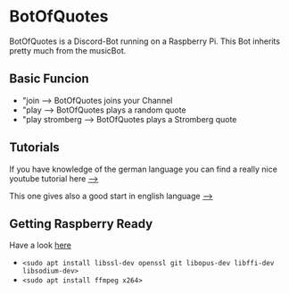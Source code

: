 # BotOfQuotes

BotOfQuotes is a Discord-Bot running on a Raspberry Pi. This Bot inherits pretty much from the musicBot.

## Basic Funcion
* "join --> BotOfQuotes joins your Channel
* "play --> BotOfQuotes plays a random quote 
* "play stromberg --> BotOfQuotes plays a Stromberg quote 

## Tutorials
If you have knowledge of the german language you can find a really nice youtube tutorial here [-->](https://www.youtube.com/playlist?list=PLNmsVeXQZj7rI3usLYlWhsjdFJ-MER_pU)

This one gives also a good start in english language [-->](https://www.youtube.com/playlist?list=PLw5pRu2B6YFUkX9nrhc4gCVkxm6fYS_GY)

## Getting Raspberry Ready
Have a look [here](https://www.regall.nl/musicbot/)

* `<sudo apt install libssl-dev openssl git libopus-dev libffi-dev libsodium-dev>`
* `<sudo apt install ffmpeg x264>`
